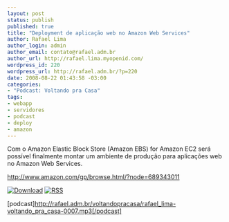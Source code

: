 ```yaml
--- 
layout: post
status: publish
published: true
title: "Deployment de aplicação web no Amazon Web Services"
author: Rafael Lima
author_login: admin
author_email: contato@rafael.adm.br
author_url: http://rafael.lima.myopenid.com/
wordpress_id: 220
wordpress_url: http://rafael.adm.br/?p=220
date: 2008-08-22 01:43:58 -03:00
categories: 
- "Podcast: Voltando pra Casa"
tags: 
- webapp
- servidores
- podcast
- deploy
- amazon
---
```

Com o Amazon Elastic Block Store (Amazon EBS) for Amazon EC2 será possível finalmente montar um ambiente de produção para aplicações web no Amazon Web Services.

<a href="http://www.amazon.com/gp/browse.html/?node=689343011">http://www.amazon.com/gp/browse.html/?node=689343011</a>

<a class="noborder" href="http://rafael.adm.br/voltandopracasa/rafael_lima-voltando_pra_casa-0007.mp3" title="Download"><img src="http://rafael.adm.br/images/download_green.gif" border="0" alt="Download" /></a> <a class="noborder" href="http://feeds.feedburner.com/rafael_lima_podcast" title="RSS"><img src="http://rafael.adm.br/images/icn-feed-16x16.png" border="0" alt="RSS" /></a>

[podcast]http://rafael.adm.br/voltandopracasa/rafael_lima-voltando_pra_casa-0007.mp3[/podcast]
